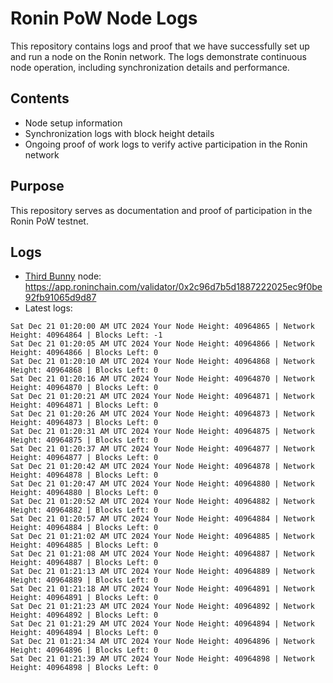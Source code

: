 # Ronin PoW Node Logs

This repository contains logs and proof that we have successfully set up and run a node on the Ronin network. The logs demonstrate continuous node operation, including synchronization details and performance.

## Contents

- Node setup information
- Synchronization logs with block height details
- Ongoing proof of work logs to verify active participation in the Ronin network

## Purpose

This repository serves as documentation and proof of participation in the Ronin PoW testnet.

## Logs

- [Third Bunny](https://thirdbunny.xyz/) node: https://app.roninchain.com/validator/0x2c96d7b5d1887222025ec9f0be92fb91065d9d87
- Latest logs:
```
Sat Dec 21 01:20:00 AM UTC 2024 Your Node Height: 40964865 | Network Height: 40964864 | Blocks Left: -1
Sat Dec 21 01:20:05 AM UTC 2024 Your Node Height: 40964866 | Network Height: 40964866 | Blocks Left: 0
Sat Dec 21 01:20:10 AM UTC 2024 Your Node Height: 40964868 | Network Height: 40964868 | Blocks Left: 0
Sat Dec 21 01:20:16 AM UTC 2024 Your Node Height: 40964870 | Network Height: 40964870 | Blocks Left: 0
Sat Dec 21 01:20:21 AM UTC 2024 Your Node Height: 40964871 | Network Height: 40964871 | Blocks Left: 0
Sat Dec 21 01:20:26 AM UTC 2024 Your Node Height: 40964873 | Network Height: 40964873 | Blocks Left: 0
Sat Dec 21 01:20:31 AM UTC 2024 Your Node Height: 40964875 | Network Height: 40964875 | Blocks Left: 0
Sat Dec 21 01:20:37 AM UTC 2024 Your Node Height: 40964877 | Network Height: 40964877 | Blocks Left: 0
Sat Dec 21 01:20:42 AM UTC 2024 Your Node Height: 40964878 | Network Height: 40964878 | Blocks Left: 0
Sat Dec 21 01:20:47 AM UTC 2024 Your Node Height: 40964880 | Network Height: 40964880 | Blocks Left: 0
Sat Dec 21 01:20:52 AM UTC 2024 Your Node Height: 40964882 | Network Height: 40964882 | Blocks Left: 0
Sat Dec 21 01:20:57 AM UTC 2024 Your Node Height: 40964884 | Network Height: 40964884 | Blocks Left: 0
Sat Dec 21 01:21:02 AM UTC 2024 Your Node Height: 40964885 | Network Height: 40964885 | Blocks Left: 0
Sat Dec 21 01:21:08 AM UTC 2024 Your Node Height: 40964887 | Network Height: 40964887 | Blocks Left: 0
Sat Dec 21 01:21:13 AM UTC 2024 Your Node Height: 40964889 | Network Height: 40964889 | Blocks Left: 0
Sat Dec 21 01:21:18 AM UTC 2024 Your Node Height: 40964891 | Network Height: 40964891 | Blocks Left: 0
Sat Dec 21 01:21:23 AM UTC 2024 Your Node Height: 40964892 | Network Height: 40964892 | Blocks Left: 0
Sat Dec 21 01:21:29 AM UTC 2024 Your Node Height: 40964894 | Network Height: 40964894 | Blocks Left: 0
Sat Dec 21 01:21:34 AM UTC 2024 Your Node Height: 40964896 | Network Height: 40964896 | Blocks Left: 0
Sat Dec 21 01:21:39 AM UTC 2024 Your Node Height: 40964898 | Network Height: 40964898 | Blocks Left: 0
```
